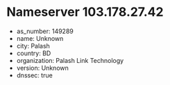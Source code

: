 # Nameserver 103.178.27.42

* as_number: 149289
* name: Unknown
* city: Palash
* country: BD
* organization: Palash Link Technology
* version: Unknown
* dnssec: true
